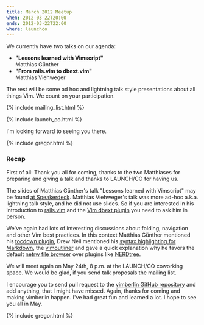 ```yaml
---
title: March 2012 Meetup
when: 2012-03-22T20:00
ends: 2012-03-22T22:00
where: launchco
---
```


We currently have two talks on our agenda:

<ul>
  <li>
    <strong>"Lessons learned with Vimscript"</strong><br />
    Matthias Günther
  </li>
  <li>
    <strong>"From rails.vim to dbext.vim"</strong><br />
    Matthias Viehweger
</ul>

The rest will be some ad hoc and lightning talk style presentations about all things Vim. We count on your participation.


{% include mailing_list.html %}

{% include launch_co.html %}

I'm looking forward to seeing you there.

{% include gregor.html %}


### Recap

First of all: Thank you all for coming, thanks to the two Matthiases for preparing and giving a talk and thanks to LAUNCH/CO for having us.

The slides of Matthias Günther's talk "Lessons learned with Vimscript" may be found [at Speakerdeck](http://speakerdeck.com/u/wikimatze/p/lessons-learned-with-vimscript). Matthias Viehweger's talk was more ad-hoc a.k.a. lightning talk style, and he did not use slides. So if you are interested in his introduction to [rails.vim](https://github.com/tpope/vim-rails) and the
[Vim dbext plugin](http://www.vim.org/scripts/script.php?script_id=356) you need to ask him in person.


We've again had lots of interesting discussions about folding, navigation and other Vim best practices. In this context Matthias Günther mentioned his [tocdown plugin](https://github.com/wikimatze/tocdown "tocdown plugin"), Drew Neil mentioned his [syntax highlighting for Markdown](https://github.com/nelstrom/dotfiles/blob/master/vim/ftplugin/markdown/folding.vim), the [vimoutliner](https://github.com/nelstrom/dotfiles/tree/master/vim/bundle/vimoutliner) and gave a quick explanation why he favors the default [netrw file browser](http://vimcasts.org/e/15) over plugins like [NERDtree](https://github.com/scrooloose/nerdtree).


We will meet again on May 24th, 8 p.m. at the LAUNCH/CO coworking space. We would be glad, if you send talk proposals the mailing list.


I encourage you to send pull request to the [vimberlin GitHub repository](https://github.com/vimberlin/vimberlin.de) and add anything, that I might have missed.  Again, thanks for coming and making vimberlin happen. I've had great fun and learned a lot. I hope to see you all in May.

{% include gregor.html %}

